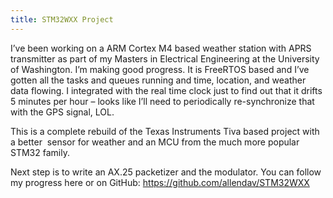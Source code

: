 ```yaml
---
title: STM32WXX Project
---
```


I&#8217;ve been working on a ARM Cortex M4 based weather station with APRS transmitter as part of my Masters in Electrical Engineering at the University of Washington. I&#8217;m making good progress. It is FreeRTOS based and I&#8217;ve gotten all the tasks and queues running and time, location, and weather data flowing. I integrated with the real time clock just to find out that it drifts 5 minutes per hour &#8211; looks like I&#8217;ll need to periodically re-synchronize that with the GPS signal, LOL.



This is a complete rebuild of the Texas Instruments Tiva based project with a better&nbsp; sensor for weather and an MCU from the much more popular STM32 family.



Next step is to write an AX.25 packetizer and the modulator. You can follow my progress here or on GitHub: https://github.com/allendav/STM32WXX
